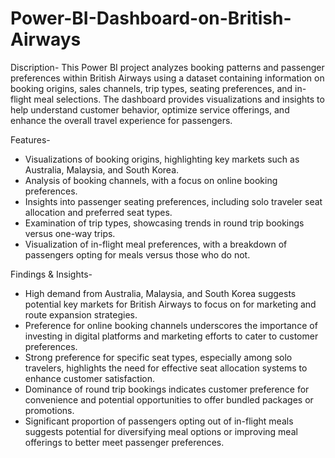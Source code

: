 # Power-BI-Dashboard-on-British-Airways

Discription-
This Power BI project analyzes booking patterns and passenger preferences within British Airways using a dataset containing information on booking origins, sales channels, trip types, seating preferences, and in-flight meal selections. The dashboard provides visualizations and insights to help understand customer behavior, optimize service offerings, and enhance the overall travel experience for passengers.

Features-
* Visualizations of booking origins, highlighting key markets such as Australia, Malaysia, and South Korea.
* Analysis of booking channels, with a focus on online booking preferences.
* Insights into passenger seating preferences, including solo traveler seat allocation and preferred seat types.
* Examination of trip types, showcasing trends in round trip bookings versus one-way trips.
* Visualization of in-flight meal preferences, with a breakdown of passengers opting for meals versus those who do not.

Findings & Insights-
* High demand from Australia, Malaysia, and South Korea suggests potential key markets for British Airways to focus on for marketing and route expansion strategies.
* Preference for online booking channels underscores the importance of investing in digital platforms and marketing efforts to cater to customer preferences.
* Strong preference for specific seat types, especially among solo travelers, highlights the need for effective seat allocation systems to enhance customer satisfaction.
* Dominance of round trip bookings indicates customer preference for convenience and potential opportunities to offer bundled packages or promotions.
* Significant proportion of passengers opting out of in-flight meals suggests potential for diversifying meal options or improving meal offerings to better meet passenger preferences.
